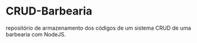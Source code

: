 # CRUD-Barbearia
repositório de armazenamento dos códigos de um sistema CRUD de uma barbearia com NodeJS.
